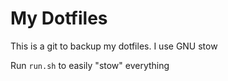 # My Dotfiles

This is a git to backup my dotfiles. I use GNU stow

Run `run.sh` to easily "stow" everything
